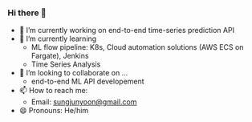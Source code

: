 ### Hi there 👋

<!--
**sungjunyoon/sungjunyoon** is a ✨ _special_ ✨ repository because its `README.md` (this file) appears on your GitHub profile.

Here are some ideas to get you started:

- 🔭 I’m currently working on ...
- 🌱 I’m currently learning ...
- 👯 I’m looking to collaborate on ...
- 🤔 I’m looking for help with ...
- 💬 Ask me about ...
- 📫 How to reach me: ...
- 😄 Pronouns: ...
- ⚡ Fun fact: ...
-->
- 🔭 I’m currently working on end-to-end time-series prediction API
- 🌱 I’m currently learning 
  - ML flow pipeline: K8s, Cloud automation solutions (AWS ECS on Fargate), Jenkins
  - Time Series Analysis
- 👯 I’m looking to collaborate on ...
  - end-to-end ML API developement
- 📫 How to reach me: 
  - Email: sungjunyoon@gmail.com
- 😄 Pronouns: He/him
